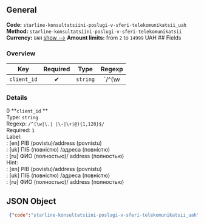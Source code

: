 ## General 
**Code:** `starline-konsultatsiini-poslugi-v-sferi-telekomunikatsii_uah`  
**Method:** `starline-konsultatsiini-poslugi-v-sferi-telekomunikatsii`  
**Currency:** `UAH` [show -->]() 
**Amount limits:** from `2`  to `14999`  UAH ## Fields 
### Overview 
|Key|Required|Type|Regexp| 
|:---:|:---:|:---:|:---:| 
|`client_id` |✔ |`string` |`/^(\w|\.| |\-|\+|@){1,128}$/` | 
 
### Details 
0 **`client_id` **  
Type: `string`  
Regexp: `/^(\w|\.| |\-|\+|@){1,128}$/`  
Required: `1`  
Label:  
: [en] PIB (povistu)/address (povnistu)  
: [uk] ПІБ (повністю) /адреса (повністю)  
: [ru] ФИО (полностью)/ address (полностью)  
Hint:  
: [en] PIB (povistu)/address (povnistu)  
: [uk] ПІБ (повністю) /адреса (повністю)  
: [ru] ФИО (полностью)/ address (полностью)  
## JSON Object 
```json
 {"code":"starline-konsultatsiini-poslugi-v-sferi-telekomunikatsii_uah","method":"starline-konsultatsiini-poslugi-v-sferi-telekomunikatsii","currency":"UAH","fields":[{"key":"client_id","type":"string","label":{"en":"PIB (povistu)\/address (povnistu)","uk":"\u041f\u0406\u0411 (\u043f\u043e\u0432\u043d\u0456\u0441\u0442\u044e) \/\u0430\u0434\u0440\u0435\u0441\u0430 (\u043f\u043e\u0432\u043d\u0456\u0441\u0442\u044e)","ru":"\u0424\u0418\u041e (\u043f\u043e\u043b\u043d\u043e\u0441\u0442\u044c\u044e)\/ address (\u043f\u043e\u043b\u043d\u043e\u0441\u0442\u044c\u044e)"},"regexp":"\/^(\\w|\\.| |\\-|\\+|@){1,128}$\/","required":true,"position":1,"hint":{"en":"PIB (povistu)\/address (povnistu)","uk":"\u041f\u0406\u0411 (\u043f\u043e\u0432\u043d\u0456\u0441\u0442\u044e) \/\u0430\u0434\u0440\u0435\u0441\u0430 (\u043f\u043e\u0432\u043d\u0456\u0441\u0442\u044e)","ru":"\u0424\u0418\u041e (\u043f\u043e\u043b\u043d\u043e\u0441\u0442\u044c\u044e)\/ address (\u043f\u043e\u043b\u043d\u043e\u0441\u0442\u044c\u044e)"},"example":"\u0418\u0432\u0430\u043d\u043e\u0432 \u0418\u0432\u0430\u043d \u0418\u0432\u0430\u043d\u043e\u0432\u0438\u0447\/\u0443\u043b. \u0411\u043b\u044e\u0445\u0435\u0440\u0430, \u0434. 6, \u043a\u0432. 5"}],"amount_min":2,"amount_max":14999}```  

